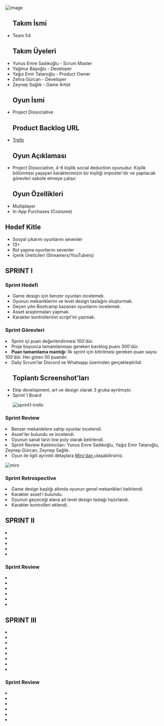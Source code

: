 ![image](https://github.com/ynusemresad/Team-54/assets/113181036/3d5da06c-51de-43d6-b230-001b48f3d565)
<ul>
 <h2> Takım İsmi </h2>
 <li> Team 54 </li>
</ul>
<ul>
 <h2> Takım Üyeleri </h2> 
<li> Yunus Emre Sadıkoğlu - Scrum Master </li>
<li> Yağmur Başoğlu - Developer </li>
<li> Yağız Emir Tataroğlu - Product Owner </li> 
<li> Zehra Gürcan - Developer </li>
<li> Zeynep Sağlık - Game Artist </li>
</ul>
<ul>
<h2> Oyun İsmi </h2>
<li> Project Dissociative </li>
</ul>
<ul>
<h2> Product Backlog URL </h2>

 <li> <a href="https://trello.com/b/jEnF54jD/team54">Trello</a>
</li>
 
<h2> Oyun Açıklaması </h2>
<li> Project Dissociative, 4-6 kişilik social deduction oyunudur. Kişilik bölünmesi yaşayan karakterimizin bir kişiliği imposter'dır ve yapılacak görevleri sabote etmeye çalışır. </br>
  </li>
  </ul>
  <ul>
<h2> Oyun Özellikleri </h2>
   <li> Multiplayer </li>
    <li> In-App Purchases (Costume) </li>
  </ul>
 <h2>
  Hedef Kitle
 </h2>
 <ul>
<li> Sosyal çıkarım oyunlarını sevenler </li>
<li> 13+ </li>
<li> Rol yapma oyunlarını sevenler </li>
<li> İçerik Üreticileri (Streamers/YouTubers) </li>
 </ul>
 <h2>
  SPRINT <span>&#8544;</span>
 </h2>
 <h3> Sprint Hedefi </h3>  <ul> 
 <li> Game design için benzer oyunları incelemek. </li>
 <li> Oyunun mekaniklerini ve level design taslağını oluşturmak. </li>
 <li> Geçen yılın Bootcamp kazanan oyunlarını incelemek. </li>
 <li> Asset araştırmaları yapmak. </li>
 <li> Karakter kontrollerinin script'ini yazmak. </li>
</ul>
<h3>  Sprint Görevleri  </h3> 
  
<li> Sprint içi puan değerlendirmesi 100'dür. </li>
<li> Proje boyunca tamamlanması gereken backlog puanı 300'dür. </li>
<li> <b> Puan tamamlama mantığı:  </b> İlk sprint için bitirilmesi gereken puan sayısı 100'dür. Her görev 50 puandır. </li>
<li> Daily Scrum'lar Discord ve Whatsapp üzerinden gerçekleştirildi. </li>
<ul>
 <h2>
  Toplantı Screenshot'ları  </h2>
  <li> Ekip development, art ve design olarak 3 gruba ayrılmıştır. </li>
<li>  Sprint 1 Board </li>
  
  ![sprint1-trello](https://github.com/ynusemresad/Team-54/assets/113181036/d3417194-a954-4788-8b55-021e79b4cf0e)
    

   
  
 
  



</ul>
<h3>Sprint Review</h3>
<li> Benzer mekaniklere sahip oyunlar incelendi. </li>
<li> Asset'ler bulundu ve incelendi. </li>
<li> Oyunun sanat tarzı low poly olarak belirlendi. </li>
<li> Sprint Review Katılımcıları: Yunus Emre Sadıkoğlu, Yağız Emir Tataroğlu, Zeynep Gürcan, Zeynep Sağlık. </li> 
<li> Oyun ile ilgili ayrıntılı detaylara <a href="https://miro.com/app/board/uXjVK74qQnE=/?share_link_id=329082173242"> Miro'dan </a> ulaşabilirsiniz. <br> </li>

![miro](https://github.com/ynusemresad/Team-54/assets/113181036/66325bfd-147f-46eb-9721-21c8ad7114ea)

<h3>Sprint Retrospective</h3>
<li> Game design başlığı altında oyunun genel mekanikleri belirlendi. </li>
<li> Karakter asset'i bulundu. </li>
<li> Oyunun geçeceği alana ait level design taslağı hazırlandı. </li>
<li> Karakter kontrolleri eklendi. </li>

 <h2>
  SPRINT <span>&#8545;</span>
 </h2>
<li> </li>
<li> </li>
<li> </li>
<li> </li>
<li> </li>
<h3>Sprint Review</h3>
<li> </li>
<li> </li>
<li> </li>
<li> </li>
<li> </li>
<li> </li> 

  <h2>
  SPRINT <span>&#8546;</span>
 </h2>
<li> </li>
<li> </li>
<li> </li>
<li> </li>
<li> </li>
<li> </li>
<li> </li>
<li> </li>
<h3>Sprint Review</h3>
<li> </li>
<li> </li>
<li> </li>
<li> </li>
<li> </li>
<li> </li> 

 


  
 


